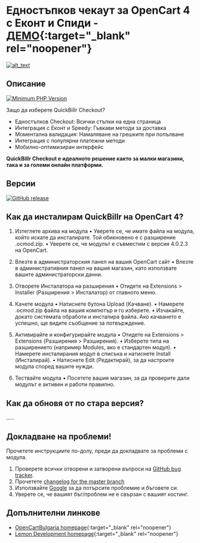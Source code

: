 # Едностъпков чекаут за OpenCart 4 с Еконт и Спиди - [ДЕМО](https://quick.opencartsupports.com/){:target="_blank" rel="noopener"}

[<img alt="alt_text" src="https://quickbillr.com/wp-content/uploads/2025/01/logo-new.svg" />](https://quickbillr.com/)


## Описание

[![Minimum PHP Version](https://img.shields.io/badge/php-%3E%3D%208.0-8892BF.svg?style=flat-square)](https://php.net/)

Защо да изберете QuickBillr Checkout? <br/>
- Едностъпков Checkout: Всички стъпки на една страница <br/>
- Интеграция с Еконт и Speedy: Гъвкави методи за доставка <br/>
- Моментална валидация: Намаляване на грешките при попълване <br/>
- Интеграция с популярни платежни методи <br/>
- Мобилно-оптимизиран интерфейс <br/>

<b>QuickBillr Checkout е идеалното решение както за малки магазини, така и за големи онлайн платформи.</b>


## Версии

[![GitHub release](https://img.shields.io/github/v/release/opencartbulgaria/quickbillr-checkout)](https://quickbillr.com/)


## Как да инсталирам QuickBillr на OpenCart 4?

1. Изтеглете архива на модула
	•	Уверете се, че имате файла на модула, който искате да инсталирате. Той обикновено е с разширение .ocmod.zip.
	•	Уверете се, че модулът е съвместим с версия 4.0.2.3 на OpenCart.

2. Влезте в администраторския панел на вашия OpenCart сайт
	•	Влезте в административния панел на вашия магазин, като използвате вашите администраторски данни.

3. Отворете Инсталатора на разширения
	•	Отидете на Extensions > Installer (Разширения > Инсталатор) от главното меню.

4. Качете модула
	•	Натиснете бутона Upload (Качване).
	•	Намерете .ocmod.zip файла на вашия компютър и го изберете.
	•	Изчакайте, докато системата обработи и инсталира файла. Ако качването е успешно, ще видите съобщение за потвърждение.

5. Активирайте и конфигурирайте модула
	•	Отидете на Extensions > Extensions (Разширения > Разширения).
	•	Изберете типа на разширението (например Modules, ако е стандартен модул).
	•	Намерете инсталирания модул в списъка и натиснете Install (Инсталирай).
	•	Натиснете Edit (Редактирай), за да настроите модула според вашите нужди.

9. Тествайте модула
	•	Посетете вашия магазин, за да проверите дали модулът е активен и работи правилно.


## Как да обновя от по стара версия?

.....

## Докладване на проблеми!

Прочетете инструкциите по-долу, преди да докладвате за проблеми с модула.

 1. Проверете всички отворени и затворени въпроси на [GitHub bug tracker](https://github.com/opencartbulgaria/quickbillr-checkout/issues).
 2. Прочетете [changelog for the master branch](https://github.com/opencartbulgaria/quickbillr-checkout/blob/master/CHANGELOG.md)
 3. Използвайте [Google](https://www.google.com) за да потърсите проблемие и бъговете си.
 4. Уверете се, че вашият бъг/проблем не е свързан с вашият хостинг.

## Допълнителни линкове

- [OpenCartBulgaria homepage](https://www.opencartbulgaria.com/){:target="_blank" rel="noopener"}
- [Lemon Development homepage](https://lemondev.co/){:target="_blank" rel="noopener"}
